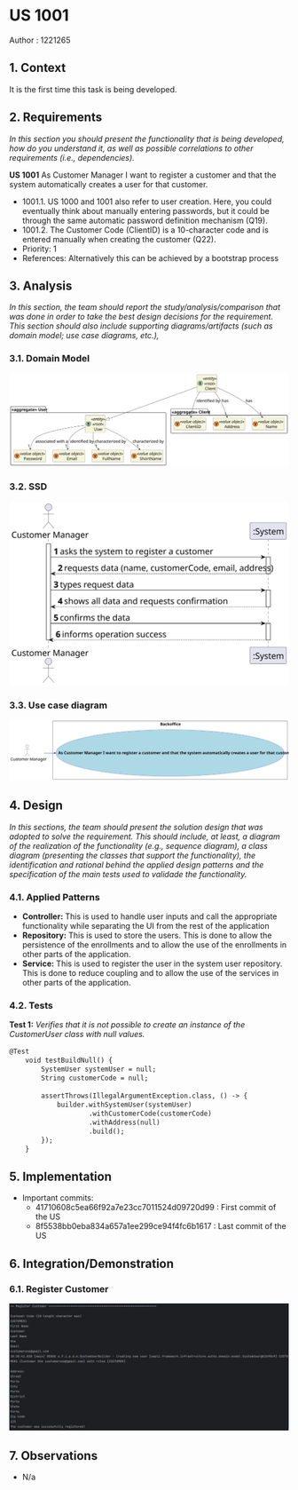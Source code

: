 # US 1001

Author : 1221265

## 1. Context

It is the first time this task is being developed.


## 2. Requirements

_In this section you should present the functionality that is being developed, how do you understand it, as well as possible correlations to other requirements (i.e., dependencies)._

**US 1001** As Customer Manager I want to register a customer and that the system automatically creates a user for that customer.

- 1001.1. US 1000 and 1001 also refer to user creation. Here, you could eventually think about manually entering passwords, but it could be through the same automatic password definition mechanism (Q19).
- 1001.2. The Customer Code (ClientID) is a 10-character code and is entered manually when creating the customer (Q22).
- Priority: 1
- References: Alternatively this can be achieved by a bootstrap process


## 3. Analysis

_In this section, the team should report the study/analysis/comparison that was done in order to take the best design decisions for the requirement.
This section should also include supporting diagrams/artifacts (such as domain model; use case diagrams, etc.),_

### 3.1. Domain Model

![domain model](out/US1001_DM.svg "Domain Model")

### 3.2. SSD

![ssd](out/US1001_SSD.svg "SSD")

### 3.3. Use case diagram

![use case diagram](out/US1001_UCD.svg "Use case diagram")


## 4. Design

_In this sections, the team should present the solution design that was adopted to solve the requirement.
This should include, at least, a diagram of the realization of the functionality (e.g., sequence diagram),
a class diagram (presenting the classes that support the functionality),
the identification and rational behind the applied design patterns and the specification of the main tests used to validade the functionality._

### 4.1. Applied Patterns
- **Controller:** This is used to handle user inputs and call the appropriate functionality while separating the UI from the rest of the application
- **Repository:** This is used to store the users. This is done to allow the persistence of the enrollments and to allow the use of the enrollments in other parts of the application.
- **Service:** This is used to register the user in the system user repository. This is done to reduce coupling and to allow the use of the services in other parts of the application.

### 4.2. Tests

**Test 1:** _Verifies that it is not possible to create an instance of the CustomerUser class with null values._

```
@Test
    void testBuildNull() {
        SystemUser systemUser = null;
        String customerCode = null;

        assertThrows(IllegalArgumentException.class, () -> {
            builder.withSystemUser(systemUser)
                    .withCustomerCode(customerCode)
                    .withAddress(null)
                    .build();
        });
    }
```

## 5. Implementation

- Important commits:
    - 41710608c5ea66f92a7e23cc7011524d09720d99 : First commit of the US
    - 8f5538bb0eba834a657a1ee299ce94f4fc6b1617 : Last commit of the US

## 6. Integration/Demonstration

### 6.1. Register Customer

![register_customer.png](out/register_customer.png)

## 7. Observations

- N/a
